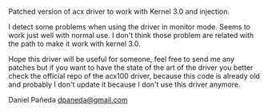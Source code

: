 Patched version of acx driver to work with Kernel 3.0 and injection.

I detect some problems when using the driver in monitor mode. Seems to work
just well with normal use. I don't think those problem are related with the
path to make it work with kernel 3.0.

Hope this driver will be useful for someone, feel free to send me any patches
but if you want to have the state of the art of the driver you better check
the official repo of the acx100 driver, because this code is already old and
probably I don't update it because I don't use this driver anymore.

Daniel Pañeda <dpaneda@gmail.com>
